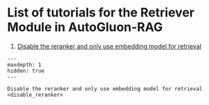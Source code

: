 # List of tutorials for the Retriever Module in AutoGluon-RAG

1. [Disable the reranker and only use embedding model for retrieval](disable_reranker)

```{toctree}
---
maxdepth: 1
hidden: true
---

Disable the reranker and only use embedding model for retrieval <disable_reranker>
```
